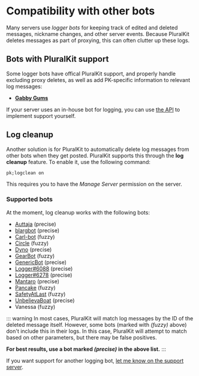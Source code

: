 # Compatibility with other bots
Many servers use *logger bots* for keeping track of edited and deleted messages, nickname changes, and other server events.
Because PluralKit deletes messages as part of proxying, this can often clutter up these logs. 

## Bots with PluralKit support
Some logger bots have offical PluralKit support, and properly handle excluding proxy deletes, as well as add PK-specific information to relevant log messages:

- [**Gabby Gums**](https://github.com/amadea-system/GabbyGums)

If your server uses an in-house bot for logging, you can use [the API](../api-documentation.md) to implement support yourself.

## Log cleanup
Another solution is for PluralKit to automatically delete log messages from other bots when they get posted.
PluralKit supports this through the **log cleanup** feature. To enable it, use the following command:

    pk;logclean on
    
This requires you to have the *Manage Server* permission on the server. 

### Supported bots
At the moment, log cleanup works with the following bots:
- [Auttaja](https://auttaja.io/) (precise)
- [blargbot](https://blargbot.xyz/) (precise)
- [Carl-bot](https://carl.gg/) (fuzzy)
- [Circle](https://circlebot.xyz/) (fuzzy)
- [Dyno](https://dyno.gg/) (precise)
- [GearBot](https://gearbot.rocks/) (fuzzy)
- [GenericBot](https://github.com/galenguyer/GenericBot) (precise)
- [Logger#6088](https://logger.bot/) (precise)
- [Logger#6278](https://loggerbot.chat/) (precise)
- [Mantaro](https://mantaro.site/) (precise)
- [Pancake](https://pancake.gg/) (fuzzy)
- [SafetyAtLast](https://www.safetyatlast.net/) (fuzzy)
- [UnbelievaBoat](https://unbelievaboat.com/) (precise)
- Vanessa (fuzzy)

::: warning
In most cases, PluralKit will match log messages by the ID of the deleted message itself. However, some bots (marked with *(fuzzy)* above) don't include this in their logs. In this case, PluralKit will attempt to match based on other parameters, but there may be false positives. 

**For best results, use a bot marked *(precise)* in the above list.**
:::

If you want support for another logging bot, [let me know on the support server](https://discord.gg/PczBt78).